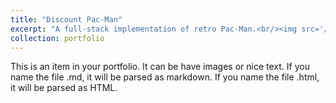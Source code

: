 ```yaml
---
title: "Discount Pac-Man"
excerpt: "A full-stack implementation of retro Pac-Man.<br/><img src='/images/pac_man.png'>"
collection: portfolio
---
```


This is an item in your portfolio. It can be have images or nice text. If you name the file .md, it will be parsed as markdown. If you name the file .html, it will be parsed as HTML. 

